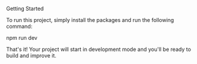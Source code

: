 Getting Started

To run this project, simply install the packages and run the following command:

npm run dev

That's it! Your project will start in development mode and you'll be ready to build and improve it.
